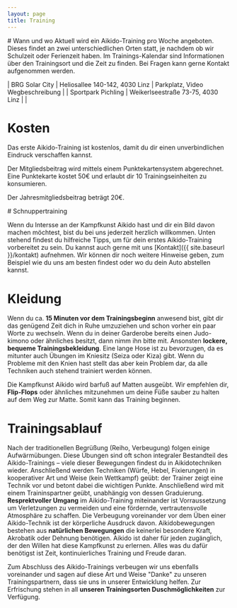 ```yaml
---
layout: page
title: Training
---
```


<div class="container block" markdown="1">
<div class="row">
<div class="col" markdown="1">
# Wann und wo
Aktuell wird ein Aikido-Training pro Woche angeboten. Dieses findet an zwei unterschiedlichen Orten statt, je nachdem ob wir Schulzeit oder Ferienzeit haben. Im Trainings-Kalendar sind Informationen über den Trainingsort und die Zeit zu finden. Bei Fragen kann gerne Kontakt aufgenommen werden.

| BRG Solar City | Heliosallee 140-142, 4030 Linz | Parkplatz, Video Wegbeschreibung |
| Sportpark Pichling | Weikerlseestraße 73-75, 4030 Linz | |

# Kosten
Das erste Aikido-Training ist kostenlos, damit du dir einen unverbindlichen Eindruck verschaffen kannst.

Der Mitgliedsbeitrag wird mittels einem Punktekartensystem abgerechnet. Eine Punktekarte kostet 50€ und erlaubt dir 10 Trainingseinheiten zu konsumieren.

Der Jahresmitgliedsbeitrag beträgt 20€.
</div>
</div>
<div class="row" id="erstesTraining">
<div class="col" markdown="1">
# Schnuppertraining

Wenn du Intersse an der Kampfkunst Aikido hast und dir ein Bild davon machen möchtest, bist du bei uns jederzeit herzlich willkommen. Unten stehend findest du hilfreiche Tipps, um für dein erstes Aikido-Training vorbereitet zu sein. Du kannst auch gerne mit uns [Kontakt]({{ site.baseurl }}/kontakt) aufnehmen. Wir können dir noch weitere Hinweise geben, zum Beispiel wie du uns am besten findest oder wo du dein Auto abstellen kannst.

# Kleidung

Wenn du ca. **15 Minuten vor dem Trainingsbeginn** anwesend bist, gibt dir das genügend Zeit dich in Ruhe umzuziehen und schon vorher ein paar Worte zu wechseln. Wenn du in deiner Garderobe bereits einen Judo-kimono oder ähnliches besitzt, dann nimm ihn bitte mit. Ansonsten **lockere, bequeme Trainingsbekleidung**. Eine lange Hose ist zu bevorzugen, da es mitunter auch Übungen im Kniesitz (Seiza oder Kiza) gibt. Wenn du Probleme mit den Knien hast stellt das aber kein Problem dar, da alle Techniken auch stehend trainiert werden können.

Die Kampfkunst Aikido wird barfuß auf Matten ausgeübt. Wir empfehlen dir, **Flip-Flops** oder ähnliches mitzunehmen um deine Füße sauber zu halten auf dem Weg zur Matte. Somit kann das Training beginnen.

# Trainingsablauf

Nach der traditionellen Begrüßung (Reiho, Verbeugung) folgen einige Aufwärmübungen. Diese Übungen sind oft schon integraler Bestandteil des Aikido-Trainings – viele dieser Bewegungen findest du in Aikidotechniken wieder. Anschließend werden Techniken (Würfe, Hebel, Fixierungen) in kooperativer Art und Weise (kein Wettkampf) geübt: der Trainer zeigt eine Technik vor und betont dabei die wichtigen Punkte. Anschließend wird mit einem Traininspartner geübt, unabhängig von dessen Graduierung. **Resprektvoller Umgang** im Aikido-Training miteinander ist Vorraussetzung um Verletzungen zu vermeiden und eine fördernde, vertrautensvolle Atmosphäre zu schaffen. Die Verbeugung voreinander vor dem Üben einer Aikido-Technik ist der körperliche Ausdruck davon.
Aikidobewegungen bestehen aus **natürlichen Bewegungen** die keinerlei besondere Kraft, Akrobatik oder Dehnung benötigen. Aikido ist daher für jeden zugänglich, der den Willen hat diese Kampfkunst zu erlernen. Alles was du dafür benötigst ist Zeit, kontinuierliches Training und Freude daran.

Zum Abschluss des Aikido-Trainings verbeugen wir uns ebenfalls voreinander und sagen auf diese Art und Weise "Danke" zu unseren Trainingspartnern, dass sie uns in unserer Entwicklung helfen. Zur Erfrischung stehen in all **unseren Trainingsorten Duschmöglichkeiten** zur Verfügung.
</div>
</div>
</div>